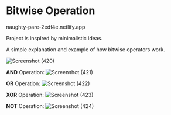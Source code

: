# Bitwise Operation
naughty-pare-2edf4e.netlify.app

Project is inspired by minimalistic ideas.

A simple explanation and example of how bitwise operators work.

![Screenshot (420)](https://user-images.githubusercontent.com/72400473/127728697-04bfbab2-0978-4a7e-bbdb-1af9ad6d3628.png)

**AND** Operation:
![Screenshot (421)](https://user-images.githubusercontent.com/72400473/127728703-3737e1f2-bcd6-4281-a7b7-845df48de11f.png)


**OR** Operation:
![Screenshot (422)](https://user-images.githubusercontent.com/72400473/127728707-07d21073-def2-49d8-ac34-5082041bf80e.png)


**XOR** Operation:
![Screenshot (423)](https://user-images.githubusercontent.com/72400473/127728719-47775ea0-e801-4608-b80f-1797879b08a1.png)


**NOT** Operation:
![Screenshot (424)](https://user-images.githubusercontent.com/72400473/127728727-a66bf104-f4ed-4d40-b887-b76d730a1ea7.png)

